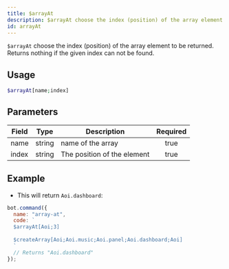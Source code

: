 ```yaml
---
title: $arrayAt
description: $arrayAt choose the index (position) of the array element to be returned. Returns nothing if the given index can not be found.
id: arrayAt
---
```



`$arrayAt` choose the index (position) of the array element to be returned. Returns nothing if the given index can not be found.

## Usage

```php
$arrayAt[name;index]
```

## Parameters 


| Field | Type   | Description                 | Required |
| ----- | ------ | --------------------------- |:--------:|
| name  | string | name of the array           |    true   |
| index | string | The position of the element |    true   |

## Example

- This will return `Aoi.dashboard`:

```javascript
bot.command({
  name: "array-at",
  code: `
  $arrayAt[Aoi;3]
  
  $createArray[Aoi;Aoi.music;Aoi.panel;Aoi.dashboard;Aoi]
  `
  // Returns "Aoi.dashboard"
});
```
